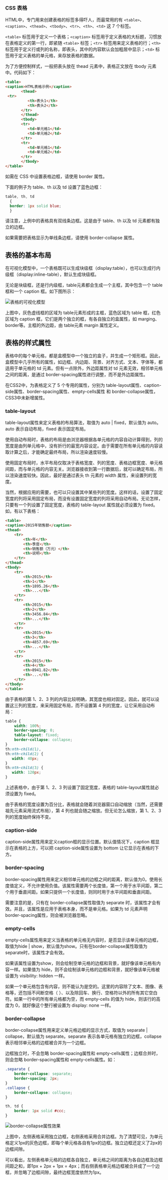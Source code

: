 ### CSS 表格

HTML中，专门用来创建表格的标签多得吓人，而最常用的有 `<table>`、`<caption>`、`<thead>`、`<tbody>`、`<tr>`、`<th>`、`<td>` 这 7 个标签。

`<table>` 标签用于定义一个表格；`<caption>` 标签用于定义表格的大标题，习惯放在表格定义的第一行，即紧随 `<table>` 标签；`<tr>` 标签用来定义表格的行；`<th>` 标签用于定义行或列的名称，即表头，其中的内容默认会加粗居中显示；`<td>` 标签用于定义表格的单元格，来存放表格的数据。

为了方便控制样式，一般把表头放在 thead 元素中，表格正文放在 tbody 元素中。代码如下：


<!--sec data-title="实例" data-filename="css_table" ces-->
```html
<table>
<caption>HTML表格示例</caption>
       <thead>
 <tr>
          <th>表头1</th>
          <th>表头2</th>
       </tr>
       </thead>
       <tbody>
       <tr>
          <td>单元格1</td>
          <td>单元格2</td>
       </tr>
       <tr>
          <td>单元格1</td>
          <td>单元格2</td>
       </tr>
       </tbody>
</table>
```
<!--endsec-->

如需在 CSS 中设置表格边框，请使用 border 属性。

下面的例子为 table、th 以及 td 设置了蓝色边框：

<!--sec data-title="实例" data-filename="css_table_border" ces-->
```css
table, th, td
  {
  border: 1px solid blue;
  }
```
<!--endsec-->

请注意，上例中的表格具有双线条边框。这是由于 table、th 以及 td 元素都有独立的边框。

如果需要把表格显示为单线条边框，请使用 border-collapse 属性。

## 表格的基本布局

在可视化模型中，一个表格既可以生成块级框（display:table），也可以生成行内级框（display:inline-table），默认生成块级框。

无论是块级框，还是行内级框，table元素都会生成一个主框，其中包含一个 table 框和一个 caption 框。如下图所示：

![表格的可视化模型](img/table_container.png "表格的可视化模型")

上图中，灰色虚线框的区域为 table元素形成的主框，蓝色区域为 table 框，红色区域为 caption 框，它们是两个独立的框，有各自独立的盒属性，如 marging、border等。主框的外边距，由 table元素 margin 属性定义。

## 表格的样式属性

表格中的每个单元格，都是盒模型中一个独立的盒子，并生成一个矩形框。因此，盒模型中几乎所有的属性，如边框、内边距、背景、对齐方式、文本、字体等，都适用于单元格的 td 元素。但有一点除外，外边距属性对 td 元素无效，相邻单元格之间的距离，是通过 border-spacing属性进行调整，而不是外边距属性。

在CSS2中，为表格定义了 5 个专用的属性，分别为 table-layout属性、caption-side属性、border-spacing属性、empty-cells属性 和 border-collapse属性，CSS3中未新增属性。

### table-layout

table-layout属性来定义表格的布局算法，取值为 auto | fixed，默认值为 auto。auto 表示自动布局，fixed 表示固定布局。

使用自动布局时，表格的布局是由浏览器根据各单元格的内容自动计算得到，列的宽度是由列单元格中，没有折行的最宽内容设定。由于需要在所有单元格的内容读取计算之后，才能确定最终布局，所以渲染速度较慢。

使用固定布局时，水平布局仅取决于表格宽度、列的宽度、表格边框宽度、单元格间距，而与单元格的内容无关。浏览器接收到第一行数据后，就可以确定布局，所以渲染速度较快。因此，最好是通过表头 th 元素的 width 属性，来设置列的宽度。

当然，根据应用的需要，也可以只设置其中某些列的宽度。这样的话，设置了固定宽度的列将采用固定布局，而没有设置固定宽度的列将采用自动布局。无论怎样，只要有一个列设置了固定宽度，表格的 table-layout 属性就必须设置为 fixed。如，有以下表格：

<!--sec data-title="实例" data-filename="css_table1" ces-->
```html
<table>
<caption>2015年销售额</caption>
<thead>
    <tr>
        <th>年</th>
        <th>季度</th>
        <th>销售额（万元）</th>
        <th>说明</th>
    </tr>
</thead>
<tbody>
    <tr>
        <th>2015</th>
        <th>1</th>
        <th>1895.26</th>
        <th>...</th>
    </tr>
    <tr>
        <th>2015</th>
        <th>2</th>
        <th>3456.84</th>
        <th>...</th>
    </tr>
    <tr>
        <th>2015</th>
        <th>3</th>
        <th>4857.69</th>
        <th>...</th>
    </tr>
    <tr>
        <th>2015</th>
        <th>4</th>
        <th>8941.82</th>
        <th>...</th>
    </tr>
</tbody>
</table>
```
<!--endsec-->

由于表格的第 1、2、3 列的内容比较明确，其宽度也相对固定。因此，就可以设置这三列的宽度，来采用固定布局，而不设置第 4 列的宽度，让它采用自动布局：

<!--sec data-title="实例" data-filename="css_table_layout" ces-->
```css
table {
    width: 100%;
    border-spacing: 0;
    table-layout: fixed;
    border-collapse: collapse;
}
th:nth-child(1),
th:nth-child(2) {
   width: 40px;
}
th:nth-child(3) {
   width: 120px;
}
```
<!--endsec-->

上述表格中，由于第 1、2、3 列设置了固定宽度，表格的 table-layout属性就必须设置为 fixed。

由于表格的宽度设置为百分比，表格就会随着浏览器窗口自动缩放（当然，还需要祖先元素采用流式布局），第 4 列也就会随之缩放。但无论怎么缩放，第 1、2、3 列的宽度始终保持不变。

### caption-side

caption-side属性用来定义caption框的显示位置。默认值情况下，caption 框显示在表格的上方，可以把 caption-side属性设置为 bottom 让它显示在表格的下方。

### border-spacing

border-spacing属性用来定义相邻单元格的边框之间的距离，默认值为0。使用长度值定义，不允许使用负值。该属性需要两个长度值，第一个用于水平间距，第二个用于垂直间距。如果只提供一个长度值，则同时用于水平间距和垂直间距。

需要注意的是，只有在 border-collapse属性取值为 separate 时，该属性才会有效。并且，该属性是应用于表格本身，而不是单元格。如果为 td 元素声明 border-spacing属性，则会被浏览器忽略。

### empty-cells

empty-cells属性用来定义当表格的单元格无内容时，是否显示该单元格的边框，取值为hide | show，默认值为show。只有在border-collapse属性取值为separate时，该属性才会有效。

如果该属性设置为show，则会绘制空单元格的边框和背景，就好像该单元格有内容一样。如果值为 hide，则不会绘制该单元格的边框和背景，就好像该单元格被设置为 visibility: hidden 一样。

如果一个单元格包含有内容，则不能认为是空的。这里的内容除了文本、图像、表格等，还包括不间断空格（&nbsp;）、以及除回车、换行、空格符以外的所有其它空白符。如果一行中的所有单元格都为空，而 empty-cells 的值为 hide，则该行的高度为 0，就好像这个整行被设置为 display: none 一样。

### border-collapse

border-collapse属性用来定义单元格边框的显示方式，取值为 separate | collapse，默认值为 separate。separate 表示各单元格有独立的边框，collapse 表示相邻单元格的边框被合并为一个边框。

边框独立时，不会忽略 border-spacing属性和 empty-cells属性；边框合并时，则会忽略 border-spacing属性和 empty-cells属性。如：

<!--sec data-title="实例" data-filename="css_table_border-collapse" ces-->
```css
.separate {
    border-collapse: separate;
    border-spacing: 2px;
}
.collapse {
    border-collapse: collapse;
}

th, td {
    border: 1px solid #ccc;
}
```
<!--endsec-->

![border-collapse属性效果](img/border-collapse.png "border-collapse属性效果")

上图中，左侧表格采用独立边框，右侧表格采用合并边框。为了清楚可见，为单元格定义1px的灰色边框，即每个单元格各自有1px的边框。独立边框还定义了2px的边框间隙。

可以看出，左侧表格单元格的边框各自独立，单元格之间的距离为各自边框及边框间距之和，即1px + 2px + 1px = 4px；而右侧表格单元格边框被合并成了一个边框，并忽略了边框间隙，最终边框宽度依然为1px。
